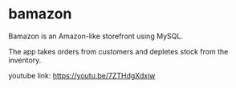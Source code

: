 # bamazon
Bamazon is an Amazon-like storefront using MySQL.  

The app takes orders from customers and depletes stock from the inventory.

youtube link: https://youtu.be/7ZTHdgXdxjw